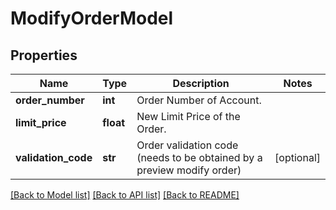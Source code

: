 # ModifyOrderModel

## Properties
Name | Type | Description | Notes
------------ | ------------- | ------------- | -------------
**order_number** | **int** | Order Number of Account. | 
**limit_price** | **float** | New Limit Price of the Order. | 
**validation_code** | **str** | Order validation code (needs to be obtained by a preview modify order) | [optional] 

[[Back to Model list]](../README.md#documentation-for-models) [[Back to API list]](../README.md#documentation-for-api-endpoints) [[Back to README]](../README.md)


